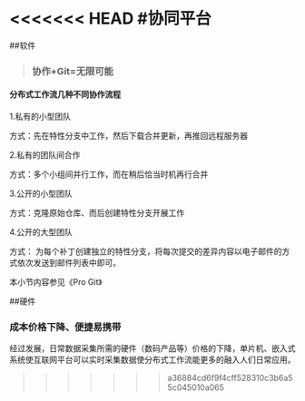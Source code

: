 <<<<<<< HEAD
#协同平台
=======
##软件

> ### **协作+Git=无限可能**





#### 分布式工作流几种不同协作流程


1.私有的小型团队

方式：先在特性分支中工作，然后下载合并更新，再推回远程服务器

2.私有的团队间合作

方式：多个小组间并行工作，而在稍后恰当时机再行合并

3.公开的小型团队

方式：克隆原始仓库、而后创建特性分支开展工作

4.公开的大型团队

方式： 为每个补丁创建独立的特性分支，将每次提交的差异内容以电子邮件的方式依次发送到邮件列表中即可。

本小节内容参见《Pro Git》

##硬件

### 成本价格下降、便捷易携带

经过发展，日常数据采集所需的硬件（数码产品等）价格的下降，单片机、嵌入式系统使互联网平台可以实时采集数据使分布式工作流能更多的融入人们日常应用。



>>>>>>> a36884cd6f9f4cff528310c3b6a55c045010a065
